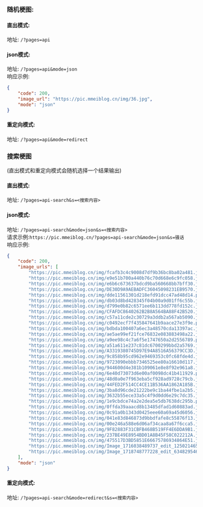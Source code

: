 ### 随机梗图:
#### 直出模式:      
地址: `/?pages=api`        
#### json模式:      
地址: `/?pages=api&mode=json`      
响应示例:
```json
{
    "code": 200,
    "image_url": "https://pic.mmeiblog.cn/img/36.jpg",
    "mode": "json"
}
```
#### 重定向模式:       
地址: `/?pages=api&mode=redirect`      


### 搜索梗图        
(直出模式和重定向模式会随机选择一个结果输出)        
#### 直出模式:     
地址:  `/?pages=api-search&s=<搜索内容>`        
#### json模式:
地址:  `/?pages=api-search&mode=json&s=<搜索内容>`      
请求示例:`https://pic.mmeiblog.cn/?pages=api-search&mode=json&s=骚话`       
响应示例:       
```json
{
    "code": 200,
    "image_urls": [
        "https://pic.mmeiblog.cn/img/fcafb3c4c9008d7df9b36bc8ba02a481.jpg",
        "https://pic.mmeiblog.cn/img/e9e51b700a440b76c70d668e6c9fc058.jpg",
        "https://pic.mmeiblog.cn/img/e6b6c673637bdcd9ba560668bb7bff30.jpg",
        "https://pic.mmeiblog.cn/img/DE30D9A9AEBADFC36045098231EB9570.jpg",
        "https://pic.mmeiblog.cn/img/dde11561301d218efd91dcc47ad48d14.png",
        "https://pic.mmeiblog.cn/img/db03d8bd428345f04b00a9d01ff6c55b.jpg",
        "https://pic.mmeiblog.cn/img/d799e0b82c6571ee6b113dd778fd152c.jpg",
        "https://pic.mmeiblog.cn/img/CFAFDC8640262B2B8A564BA88F42B520.jpg",
        "https://pic.mmeiblog.cn/img/c57a11cde2c30729a3ddb2a567ab5090.jpg",
        "https://pic.mmeiblog.cn/img/c0492ecf7f435847641b9aace27e3f9e.png",
        "https://pic.mmeiblog.cn/img/bdbda100407a6ec3a48570cda13397ac.jpg",
        "https://pic.mmeiblog.cn/img/ae5ae99ef21fce76832e083883498a22.jpg",
        "https://pic.mmeiblog.cn/img/a9ee98c4c7a6f5e1747650a2d2556789.png",
        "https://pic.mmeiblog.cn/img/a51a611e237c81dc6700299bbd2a5769.jpg",
        "https://pic.mmeiblog.cn/img/A3319380745D97E94A8516A56379CC3D.jpg",
        "https://pic.mmeiblog.cn/img/9c858b95cd962e9469353c0fc68fde4d.jpg",
        "https://pic.mmeiblog.cn/img/9723090ebbb7346525ee80a16610d117.jpg",
        "https://pic.mmeiblog.cn/img/944600d4e381b109061e8e8f92e961a8.jpg",
        "https://pic.mmeiblog.cn/img/6e40d73073d6e00af0098dc41b411929.png",
        "https://pic.mmeiblog.cn/img/48d0a0e7f963eba5cf928ad9728c79cb.jpg",
        "https://pic.mmeiblog.cn/img/44FED2F514CC4CE11B536AA1862A185B.jpg",
        "https://pic.mmeiblog.cn/img/3ba8d96cde21222be9c1ba44fbe1a2b5.jpg",
        "https://pic.mmeiblog.cn/img/3632b55ece33a5c4f9d0dd6e29c7dc35.jpg",
        "https://pic.mmeiblog.cn/img/1e9cbdce74a2e2dea5e5db7638dc295b.png",
        "https://pic.mmeiblog.cn/img/0ffda39aaacd8b13485dfad1d60883ad.jpg",
        "https://pic.mmeiblog.cn/img/0c91a0b1343d0425eee60a69a45d6056.jpg",
        "https://pic.mmeiblog.cn/img/041e83d846873d9bbdfafe8c55876f13.jpg",
        "https://pic.mmeiblog.cn/img/00e246a588e6d06af34caa8a67f6cca5.jpg",
        "https://pic.mmeiblog.cn/img/9F82883F31CBFB468B519FF4E6DDA9B1.jpg",
        "https://pic.mmeiblog.cn/img/237BE49E8954BD01A8B45F58C022212A.jpg",
        "https://pic.mmeiblog.cn/img/475517D3BD5851E66675786934864E51.jpg",
        "https://pic.mmeiblog.cn/img/Image_1716038489737_edit_125021465108526.png",
        "https://pic.mmeiblog.cn/img/Image_1718748777228_edit_634829546082298.png"
    ],
    "mode": "json"
}
```
#### 重定向模式:     
地址: `/?pages=api-search&mode=redirect&s=<搜索内容>`      